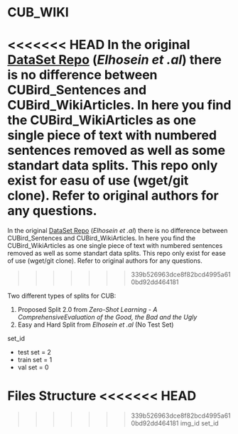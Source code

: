# CUB_WIKI

<<<<<<< HEAD
In the original [DataSet Repo](https://github.com/EthanZhu90/ZSL_PP_CVPR17)  (_Elhosein et .al_) there is no difference between CUBird_Sentences and CUBird_WikiArticles. In here you find the CUBird_WikiArticles as one single piece of text with numbered sentences removed as well as some standart data splits. This repo only exist for easu of use (wget/git clone). Refer to original authors for any questions.
=======
In the original [DataSet Repo](https://github.com/EthanZhu90/ZSL_PP_CVPR17)  (_Elhosein et .al_) there is no difference between CUBird_Sentences and CUBird_WikiArticles. In here you find the CUBird_WikiArticles as one single piece of text with numbered sentences removed as well as some standart data splits. This repo only exist for ease of use (wget/git clone). Refer to original authors for any questions.
>>>>>>> 339b526963dce8f82bcd4995a610bd92dd464181

Two different types of splits for CUB:
 1. Proposed Split 2.0 from _Zero-Shot Learning - A ComprehensiveEvaluation of the Good, the Bad and the Ugly_ 
 2. Easy and Hard Split from _Elhosein et .al_ (No Test Set)

set_id

* test set = 2
* train set = 1
* val set = 0

Files Structure
<<<<<<< HEAD
=======

>>>>>>> 339b526963dce8f82bcd4995a610bd92dd464181
    img_id   set_id 


